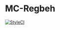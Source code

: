 # MC-Regbeh

[![StyleCI](https://github.styleci.io/repos/524138443/shield)](https://github.styleci.io/repos/524138443)
